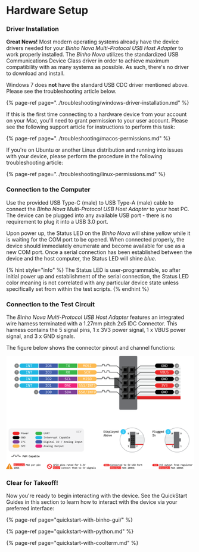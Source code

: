# Hardware Setup

### Driver Installation <a id="driver-installation"></a>

**Great News!** Most modern operating systems already have the device drivers needed for your _Binho Nova Multi-Protocol USB Host Adapter_ to work properly installed. The _Binho Nova_ utilizes the standardized USB Communications Device Class driver in order to achieve maximum compatibility with as many systems as possible. As such, there's no driver to download and install.

Windows 7 does **not** have the standard USB CDC driver mentioned above. Please see the troubleshooting article below.

{% page-ref page="../troubleshooting/windows-driver-installation.md" %}

If this is the first time connecting to a hardware device from your account on your Mac, you'll need to grant permission to your user account. Please see the following support article for instructions to perform this task:

{% page-ref page="../troubleshooting/macos-permissions.md" %}

If you're on Ubuntu or another Linux distribution and running into issues with your device, please perform the procedure in the following troubleshooting article:

{% page-ref page="../troubleshooting/linux-permissions.md" %}

### Connection to the Computer

Use the provided USB Type-C \(male\) to USB Type-A \(male\) cable to connect the _Binho Nova Multi-Protocol USB Host Adapter_ to your host PC. The device can be plugged into any available USB port - there is no requirement to plug it into a USB 3.0 port.

Upon power up, the Status LED on the _Binho Nova_ will shine _yellow_ while it is waiting for the COM port to be opened. When connected properly, the device should immediately enumerate and become available for use as a new COM port. Once a serial connection has been established between the device and the host computer, the Status LED will shine _blue_.

{% hint style="info" %}
The Status LED is user-programmable, so after initial power up and establishment of the serial connection, the Status LED color meaning is not correlated with any particular device state unless specifically set from within the test scripts.
{% endhint %}

### Connection to the Test Circuit

The _Binho Nova Multi-Protocol USB Host Adapter_ features an integrated wire harness terminated with a 1.27mm pitch 2x5 IDC Connector. This harness contains the 5 signal pins, 1 x 3V3 power signal, 1 x VBUS power signal, and 3 x GND signals.

The figure below shows the connector pinout and channel functions:

![](../.gitbook/assets/image%20%2828%29.png)

### Clear for Takeoff!

Now you're ready to begin interacting with the device. See the QuickStart Guides in this section to learn how to interact with the device via your preferred interface:

{% page-ref page="quickstart-with-binho-gui/" %}

{% page-ref page="quickstart-with-python.md" %}

{% page-ref page="quickstart-with-coolterm.md" %}



